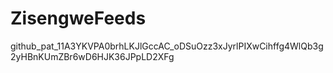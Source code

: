 # ZisengweFeeds

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

